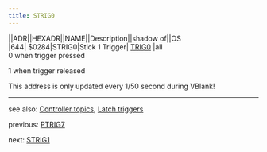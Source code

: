 ```yaml
---
title: STRIG0
---
```

||ADR||HEXADR||NAME||Description||shadow of||OS  
|644| $0284|STRIG0|Stick 1 Trigger| [TRIG0](../GRAFP3/index.md) |all  
0 when trigger pressed  
  
1 when trigger released  
  
This address is only updated every 1/50 second during VBlank!  
  
---
see also: [Controller topics](../Controller_topics/index.md), [Latch triggers](../GRACTL/index.md)  
  
previous: [PTRIG7](../PTRIG7/index.md)  
  
next: [STRIG1](../STRIG1/index.md)  
